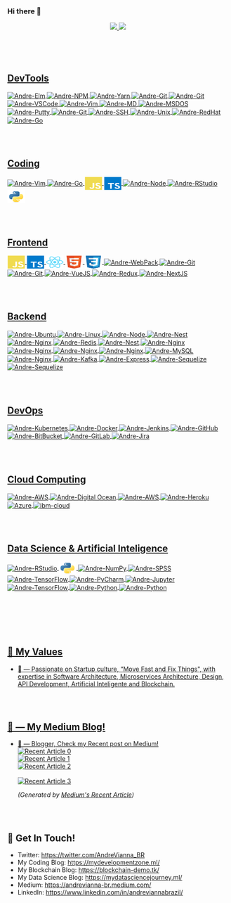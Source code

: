 
### Hi there 👋

<!-- https://devicon.dev/
https://dev.to/envoy_/150-badges-for-github-pnk
https://simpleicons.org/?q=ethereum
 -->

<div align="center">
  <a href="https://github.com/GitLinuxDev">
  <img height="180em" src="https://github-readme-stats.vercel.app/api?username=GitLinuxDev&show_icons=true&theme=dracula&include_all_commits=true&count_private=true"/>
  <img height="180em" src="https://github-readme-stats.vercel.app/api/top-langs/?username=GitLinuxDev&layout=compact&langs_count=7&theme=dracula"/>
</div>

<div style="display: inline_block"><br>


  <br></br>

   <h2>DevTools</h2>
  <img align="center" alt="Andre-Elm" height="30" width="40" src="https://cdn.jsdelivr.net/gh/devicons/devicon/icons/elm/elm-original.svg">
  <img align="center" alt="Andre-NPM" height="30" width="40" src="https://cdn.jsdelivr.net/gh/devicons/devicon/icons/npm/npm-original-wordmark.svg">
  <img align="center" alt="Andre-Yarn" height="30" width="40" src="https://cdn.jsdelivr.net/gh/devicons/devicon/icons/yarn/yarn-original.svg">
  <img align="center" alt="Andre-Git" height="30" width="40" src="https://cdn.jsdelivr.net/gh/devicons/devicon/icons/git/git-original.svg">
  <img align="center" alt="Andre-Git" height="30" width="40" src="https://cdn.jsdelivr.net/gh/devicons/devicon/icons/jest/jest-plain.svg">
  <img align="center" alt="Andre-VSCode" height="30" width="40" src="https://cdn.jsdelivr.net/gh/devicons/devicon/icons/vscode/vscode-original.svg">
  <img align="center" alt="Andre-Vim" height="30" width="40" src="https://cdn.jsdelivr.net/gh/devicons/devicon/icons/vim/vim-original.svg">
  <img align="center" alt="Andre-MD" height="30" width="40" src="https://cdn.jsdelivr.net/gh/devicons/devicon/icons/markdown/markdown-original.svg">
  <img align="center" alt="Andre-MSDOS" height="30" width="40" src="https://cdn.jsdelivr.net/gh/devicons/devicon/icons/msdos/msdos-original.svg">
  <img align="center" alt="Andre-Putty" height="30" width="40"  src="https://cdn.jsdelivr.net/gh/devicons/devicon/icons/putty/putty-original.svg">
  <img align="center" alt="Andre-Git" height="30" width="40" src="https://cdn.jsdelivr.net/gh/devicons/devicon/icons/slack/slack-original.svg">
  <img align="center" alt="Andre-SSH" height="30" width="40"  src="https://cdn.jsdelivr.net/gh/devicons/devicon/icons/ssh/ssh-original.svg">
  <img align="center" alt="Andre-Unix" height="30" width="40" src="https://cdn.jsdelivr.net/gh/devicons/devicon/icons/unix/unix-original.svg">
  <img align="center" alt="Andre-RedHat" height="30" width="40"  src="https://cdn.jsdelivr.net/gh/devicons/devicon/icons/redhat/redhat-original.svg">
  <img align="center" alt="Andre-Go" height="30" width="40" src="https://cdn.jsdelivr.net/gh/devicons/devicon/icons/django/django-original.svg">

  

  <br></br>

  <h2>Coding</h2>
  
  <img align="center" alt="Andre-Vim" height="30" width="40" src="https://cdn.jsdelivr.net/gh/devicons/devicon/icons/c/c-original.svg">
  <img align="center" alt="Andre-Go" height="30" width="40" src="https://cdn.jsdelivr.net/gh/devicons/devicon/icons/go/go-original.svg">
  <img align="center" alt="Andre-Js" height="30" width="40" src="https://raw.githubusercontent.com/devicons/devicon/master/icons/javascript/javascript-plain.svg">
  <img align="center" alt="Andre-Ts" height="30" width="40" src="https://raw.githubusercontent.com/devicons/devicon/master/icons/typescript/typescript-plain.svg">
  <img align="center" alt="Andre-Node" height="30" width="40"  src="https://cdn.jsdelivr.net/gh/devicons/devicon/icons/nodejs/nodejs-original.svg">
  <img align="center" alt="Andre-RStudio" height="30" width="40" src="https://cdn.jsdelivr.net/gh/devicons/devicon/icons/rstudio/rstudio-original.svg">
  <img align="center" alt="Andre-Python" height="30" width="40" src="https://raw.githubusercontent.com/devicons/devicon/master/icons/python/python-original.svg">  
  

  <br></br>
  
  <h2>Frontend</h2>
  <img align="center" alt="Andre-Js" height="30" width="40" src="https://raw.githubusercontent.com/devicons/devicon/master/icons/javascript/javascript-plain.svg">
  <img align="center" alt="Andre-Ts" height="30" width="40" src="https://raw.githubusercontent.com/devicons/devicon/master/icons/typescript/typescript-plain.svg">
  <img align="center" alt="Andre-React" height="30" width="40" src="https://raw.githubusercontent.com/devicons/devicon/master/icons/react/react-original.svg">
  <img align="center" alt="Andre-HTML" height="30" width="40" src="https://raw.githubusercontent.com/devicons/devicon/master/icons/html5/html5-original.svg">
  <img align="center" alt="Andre-CSS" height="30" width="40" src="https://raw.githubusercontent.com/devicons/devicon/master/icons/css3/css3-original.svg">  
  <img align="center" alt="Andre-WebPack" height="30" width="40" src="https://cdn.jsdelivr.net/gh/devicons/devicon/icons/webpack/webpack-original.svg">  
  <img align="center" alt="Andre-Git" height="30" width="40" src="https://cdn.jsdelivr.net/gh/devicons/devicon/icons/bootstrap/bootstrap-plain.svg">
  <img align="center" alt="Andre-Git" height="30" width="40" src="https://cdn.jsdelivr.net/gh/devicons/devicon/icons/chrome/chrome-original.svg">
  <img align="center" alt="Andre-VueJS" height="30" width="40" src="https://cdn.jsdelivr.net/gh/devicons/devicon/icons/vuejs/vuejs-original.svg">  
  <img align="center" alt="Andre-Redux" height="30" width="40" src="https://cdn.jsdelivr.net/gh/devicons/devicon/icons/redux/redux-original.svg">
  <img align="center" alt="Andre-NextJS" height="30" width="40" src="https://cdn.jsdelivr.net/gh/devicons/devicon/icons/nextjs/nextjs-original.svg">
  
  <br></br>
  
  <h2>Backend</h2>
  <img align="center" alt="Andre-Ubuntu" height="30" width="40" src="https://cdn.jsdelivr.net/gh/devicons/devicon/icons/ubuntu/ubuntu-plain.svg">
  <img align="center" alt="Andre-Linux" height="30" width="40" src="https://cdn.jsdelivr.net/gh/devicons/devicon/icons/linux/linux-original.svg">
  <img align="center" alt="Andre-Node" height="30" width="40"  src="https://cdn.jsdelivr.net/gh/devicons/devicon/icons/nodejs/nodejs-original.svg">
  <img align="center" alt="Andre-Nest" height="30" width="40" src="https://cdn.jsdelivr.net/gh/devicons/devicon/icons/nestjs/nestjs-plain.svg">
  <img align="center" alt="Andre-Nginx" height="30" width="40" src="https://cdn.jsdelivr.net/gh/devicons/devicon/icons/nginx/nginx-original.svg">
  <img align="center" alt="Andre-Redis" height="30" width="40" src="https://cdn.jsdelivr.net/gh/devicons/devicon/icons/redis/redis-original.svg">
  <img align="center" alt="Andre-Nest" height="30" width="40" src="https://cdn.jsdelivr.net/gh/devicons/devicon/icons/nestjs/nestjs-plain.svg">
  <img align="center" alt="Andre-Nginx" height="30" width="40" src="https://cdn.jsdelivr.net/gh/devicons/devicon/icons/postgresql/postgresql-original.svg">
  <img align="center" alt="Andre-Nginx" height="30" width="40" src="https://cdn.jsdelivr.net/gh/devicons/devicon/icons/mongodb/mongodb-original.svg">
  <img align="center" alt="Andre-Nginx" height="30" width="40" src="https://cdn.jsdelivr.net/gh/devicons/devicon/icons/flask/flask-original.svg">
  <img align="center" alt="Andre-Nginx" height="30" width="40" src="https://cdn.jsdelivr.net/gh/devicons/devicon/icons/denojs/denojs-original.svg">
  <img align="center" alt="Andre-MySQL" height="30" width="40" src="https://cdn.jsdelivr.net/gh/devicons/devicon/icons/mysql/mysql-original.svg"">
  <img align="center" alt="Andre-Nginx" height="30" width="40" src="https://cdn.jsdelivr.net/gh/devicons/devicon/icons/graphql/graphql-plain.svg">
  <img align="center" alt="Andre-Kafka" height="30" width="40" src="https://cdn.jsdelivr.net/gh/devicons/devicon/icons/apachekafka/apachekafka-original.svg">
  <img align="center" alt="Andre-Express" height="30" width="40" src="https://cdn.jsdelivr.net/gh/devicons/devicon/icons/express/express-original.svg">
  <img align="center" alt="Andre-Sequelize" height="30" width="40" src="https://cdn.jsdelivr.net/gh/devicons/devicon/icons/sequelize/sequelize-original.svg">
  <img align="center" alt="Andre-Sequelize" height="30" width="40" src="https://cdn.jsdelivr.net/gh/devicons/devicon/icons/firebase/firebase-plain.svg">
  
  
  <br></br>
 
  
  <h2>DevOps</h2>
  <img align="center" alt="Andre-Kubernetes" height="30" width="40" src="https://cdn.jsdelivr.net/gh/devicons/devicon/icons/kubernetes/kubernetes-plain.svg">
  <img align="center" alt="Andre-Docker" height="30" width="40" src="https://cdn.jsdelivr.net/gh/devicons/devicon/icons/docker/docker-original.svg">  
  <img align="center" alt="Andre-Jenkins" height="30" width="40" src="https://cdn.jsdelivr.net/gh/devicons/devicon/icons/jenkins/jenkins-original.svg">
  <img align="center" alt="Andre-GitHub" height="30" width="40" src="https://cdn.jsdelivr.net/gh/devicons/devicon/icons/github/github-original.svg">
  <img align="center" alt="Andre-BitBucket" height="30" width="40" src="https://cdn.jsdelivr.net/gh/devicons/devicon/icons/bitbucket/bitbucket-original.svg">
  <img align="center" alt="Andre-GitLab" height="30" width="40" src="https://cdn.jsdelivr.net/gh/devicons/devicon/icons/gitlab/gitlab-original.svg">
  <img align="center" alt="Andre-Jira" height="30" width="40" src="https://cdn.jsdelivr.net/gh/devicons/devicon/icons/jira/jira-original.svg">
  
  <br></br>

  <h2>Cloud Computing</h2>
  <img align="center" alt="Andre-AWS" height="30" width="40" src="https://cdn.jsdelivr.net/gh/devicons/devicon/icons/amazonwebservices/amazonwebservices-original.svg">
  <img align="center" alt="Andre-Digital Ocean" height="30" width="40" src="https://cdn.jsdelivr.net/gh/devicons/devicon/icons/digitalocean/digitalocean-original.svg">
  <img align="center" alt="Andre-AWS" height="30" width="40" src="https://cdn.jsdelivr.net/gh/devicons/devicon/icons/googlecloud/googlecloud-original.svg">
  <img align="center" alt="Andre-Heroku" height="30" width="40"  src="https://cdn.jsdelivr.net/gh/devicons/devicon/icons/heroku/heroku-original.svg">

  <img align="center" alt="Azure" height="30" width="30"  src="https://www.svgrepo.com/show/303372/azure-1-logo.svg">
  <img align="center" alt="ibm-cloud" height="30" width="30"  src="https://user-images.githubusercontent.com/300008/32847130-2481e4ac-c9f7-11e7-9962-3d444d5e42da.png">


  
   <br></br>
  
  
  <h2>Data Science & Artificial Inteligence</h2>
  <img align="center" alt="Andre-RStudio" height="30" width="40" src="https://cdn.jsdelivr.net/gh/devicons/devicon/icons/rstudio/rstudio-original.svg">
  <img align="center" alt="Andre-Python" height="30" width="40" src="https://raw.githubusercontent.com/devicons/devicon/master/icons/python/python-original.svg">  
  <img align="center" alt="Andre-NumPy" height="30" width="40" src="https://cdn.jsdelivr.net/gh/devicons/devicon/icons/numpy/numpy-original.svg">
  <img align="center" alt="Andre-SPSS" height="30" width="40" src="https://cdn.jsdelivr.net/gh/devicons/devicon/icons/spss/spss-original.svg">  
  <img align="center" alt="Andre-TensorFlow" height="30" width="40" src="https://cdn.jsdelivr.net/gh/devicons/devicon/icons/tensorflow/tensorflow-original.svg">
  <img align="center" alt="Andre-PyCharm" height="30" width="40" src="https://cdn.jsdelivr.net/gh/devicons/devicon/icons/pycharm/pycharm-original.svg">  
  <img align="center" alt="Andre-Jupyter" height="30" width="40" src="https://cdn.jsdelivr.net/gh/devicons/devicon/icons/jupyter/jupyter-original.svg">  
  <img align="center" alt="Andre-TensorFlow" height="30" width="40" src="https://cdn.jsdelivr.net/gh/devicons/devicon/icons/matlab/matlab-original.svg">
  <img align="center" alt="Andre-Python" height="30" width="40" src="https://cdn.jsdelivr.net/gh/devicons/devicon/icons/pandas/pandas-original.svg">
  <img align="center" alt="Andre-Python" height="30" width="40" src="https://cdn.jsdelivr.net/gh/devicons/devicon/icons/julia/julia-original.svg">

 
   <br></br>
  
  

</div>

 <br></br>



<h2>🌱 My Values</h2>

- 🤔 &mdash; Passionate on Startup culture, “Move Fast and Fix Things", with expertise in Software Architecture, Microservices Architecture, Design, API Development, Artificial Inteligente and Blockchain. <br> 

<!-- - 😎 &mdash; Actual Year. <br> ![github stats](https://github-readme-stats.vercel.app/api?username=GitLinuxDev&show_icons=true) -->

<br></br>


<h2>📝 &mdash; My Medium Blog!</h2>

- 📝 &mdash; Blogger, Check my Recent post on Medium!
    <br> <a target="_blank" href="https://github-readme-medium-recent-article.vercel.app/medium/@andrevianna-br/0"><img src="https://github-readme-medium-recent-article.vercel.app/medium/@andrevianna-br/0" alt="Recent Article 0"></a>
    <br> <a target="_blank" href="https://github-readme-medium-recent-article.vercel.app/medium/@andrevianna-br/1"><img src="https://github-readme-medium-recent-article.vercel.app/medium/@andrevianna-br/1" alt="Recent Article 1"></a>
    <br> <a target="_blank" href="https://github-readme-medium-recent-article.vercel.app/medium/@andrevianna-br/2"><img src="https://github-readme-medium-recent-article.vercel.app/medium/@andrevianna-br/2" alt="Recent Article 2"></a> <br>
    <br> <a target="_blank" href="https://github-readme-medium-recent-article.vercel.app/medium/@andrevianna-br/3"><img src="https://github-readme-medium-recent-article.vercel.app/medium/@andrevianna-br/3" alt="Recent Article 3"></a> <br>

    _(Generated by [Medium's Recent Article](https://github.com/bxcodec/github-readme-medium-recent-article))_



<br></br>
<h2>📮 Get In Touch!</h2>

<!-- ### 📮 Get In Touch! -->
- Twitter: https://twitter.com/AndreVianna_BR
- My Coding Blog: https://mydevelopmentzone.ml/
- My Blockchain Blog: https://blockchain-demo.tk/
- My Data Science Blog: https://mydatasciencejourney.ml/
- Medium: https://andrevianna-br.medium.com/
- LinkedIn: https://www.linkedin.com/in/andreviannabrazil/

  
